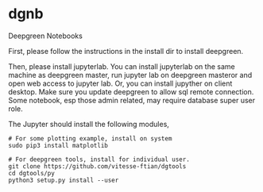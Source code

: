 # dgnb
Deepgreen Notebooks

First, please follow the instructions in the install dir to install deepgreen.

Then, please install jupyterlab.  You can install jupyterlab on the
same machine as deepgreen master, run jupyter lab on deepgreen masteror
and open web access to jupyter lab. Or, you can install jupyther 
on client desktop.  Make sure you update deepgreen to allow sql remote 
connection.  Some notebook, esp those admin related, may require database
super user role.

The Jupyter should install the following modules,
```
# For some plotting example, install on system
sudo pip3 install matplotlib

# For deepgreen tools, install for individual user.
git clone https://github.com/vitesse-ftian/dgtools
cd dgtools/py
python3 setup.py install --user
```

